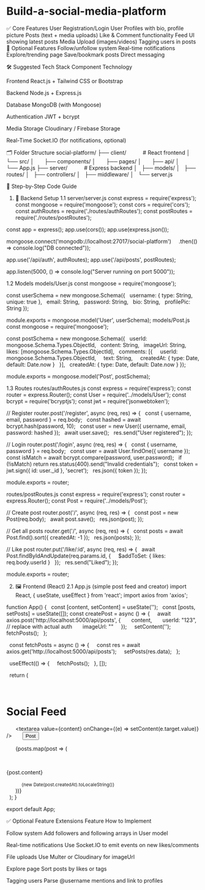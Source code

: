 # Build-a-social-media-platform
✅ Core Features
User Registration/Login
User Profiles with bio, profile picture
Posts (text + media uploads)
Like & Comment functionality
Feed UI showing latest posts
Media Upload (images/videos)
Tagging users in posts
🔧 Optional Features
Follow/unfollow system
Real-time notifications
Explore/trending page
Save/bookmark posts
Direct messaging

🛠️ Suggested Tech Stack
Component
Technology

Frontend
React.js + Tailwind CSS or Bootstrap

Backend
Node.js + Express.js

Database
MongoDB (with Mongoose)

Authentication
JWT + bcrypt

Media Storage
Cloudinary / Firebase Storage

Real-Time
Socket.IO (for notifications, optional)


🗂️ Folder Structure
social-platform/
├── client/           # React frontend
│   └── src/
│       ├── components/
│       ├── pages/
│       ├── api/
│       └── App.js
├── server/           # Express backend
│   ├── models/
│   ├── routes/
│   ├── controllers/
│   ├── middleware/
│   └── server.js

🧠 Step-by-Step Code Guide

1. 🚀 Backend Setup
1.1 server/server.js
const express = require('express');
const mongoose = require('mongoose');
const cors = require('cors');
const authRoutes = require('./routes/authRoutes');
const postRoutes = require('./routes/postRoutes');

const app = express();
app.use(cors());
app.use(express.json());

mongoose.connect('mongodb://localhost:27017/social-platform')
    .then(() => console.log("DB connected"));

app.use('/api/auth', authRoutes);
app.use('/api/posts', postRoutes);

app.listen(5000, () => console.log("Server running on port 5000"));

1.2 Models
models/User.js
const mongoose = require('mongoose');

const userSchema = new mongoose.Schema({
  username: { type: String, unique: true },
  email: String,
  password: String,
  bio: String,
  profilePic: String
});

module.exports = mongoose.model('User', userSchema);
models/Post.js
const mongoose = require('mongoose');

const postSchema = new mongoose.Schema({
  userId: mongoose.Schema.Types.ObjectId,
  content: String,
  imageUrl: String,
  likes: [mongoose.Schema.Types.ObjectId],
  comments: [{
    userId: mongoose.Schema.Types.ObjectId,
    text: String,
    createdAt: { type: Date, default: Date.now }
  }],
  createdAt: { type: Date, default: Date.now }
});

module.exports = mongoose.model('Post', postSchema);

1.3 Routes
routes/authRoutes.js
const express = require('express');
const router = express.Router();
const User = require('../models/User');
const bcrypt = require('bcryptjs');
const jwt = require('jsonwebtoken');

// Register
router.post('/register', async (req, res) => {
  const { username, email, password } = req.body;
  const hashed = await bcrypt.hash(password, 10);
  const user = new User({ username, email, password: hashed });
  await user.save();
  res.send("User registered");
});

// Login
router.post('/login', async (req, res) => {
  const { username, password } = req.body;
  const user = await User.findOne({ username });
  const isMatch = await bcrypt.compare(password, user.password);
  if (!isMatch) return res.status(400).send("Invalid credentials");
  const token = jwt.sign({ id: user._id }, 'secret');
  res.json({ token });
});

module.exports = router;

routes/postRoutes.js
const express = require('express');
const router = express.Router();
const Post = require('../models/Post');

// Create post
router.post('/', async (req, res) => {
  const post = new Post(req.body);
  await post.save();
  res.json(post);
});

// Get all posts
router.get('/', async (req, res) => {
  const posts = await Post.find().sort({ createdAt: -1 });
  res.json(posts);
});

// Like post
router.put('/like/:id', async (req, res) => {
  await Post.findByIdAndUpdate(req.params.id, {
    $addToSet: { likes: req.body.userId }
  });
  res.send("Liked");
});

module.exports = router;

2. 🖼️ Frontend (React)
2.1 App.js (simple post feed and creator)
import React, { useState, useEffect } from 'react';
import axios from 'axios';

function App() {
  const [content, setContent] = useState('');
  const [posts, setPosts] = useState([]);
  const createPost = async () => {
    await axios.post('http://localhost:5000/api/posts', {
      content,
      userId: "123", // replace with actual auth
      imageUrl: ""
    });
    setContent('');
    fetchPosts();
  };

  const fetchPosts = async () => {
    const res = await axios.get('http://localhost:5000/api/posts');
    setPosts(res.data);
  };

  useEffect(() => {
    fetchPosts();
  }, []);

  return (
    <div>
      <h1>Social Feed</h1>
      <textarea value={content} onChange={(e) => setContent(e.target.value)} />
      <button onClick={createPost}>Post</button>

      {posts.map(post => (
        <div key={post._id}>
          <p>{post.content}</p>
          <small>{new Date(post.createdAt).toLocaleString()}</small>
        </div>
      ))}
    </div>
  );
}

export default App;

✅ Optional Feature Extensions
Feature
How to Implement

Follow system
Add followers and following arrays in User model

Real-time notifications
Use Socket.IO to emit events on new likes/comments

File uploads
Use Multer or Cloudinary for imageUrl

Explore page
Sort posts by likes or tags

Tagging users
Parse @username mentions and link to profiles
